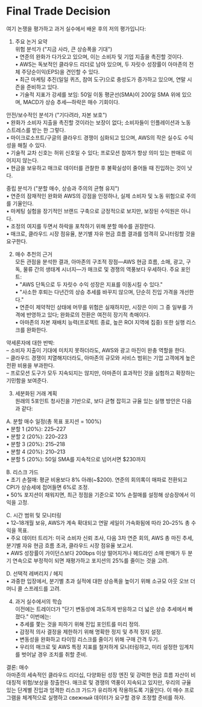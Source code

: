 # Final Trade Decision

여기 논쟁을 평가하고 과거 실수에서 배운 후의 저의 평가입니다:

1. 주요 논거 요약  
위험 분석가 ("지금 사라, 큰 상승폭을 기대")  
• 연준의 완화가 다가오고 있으며, 이는 소비자 및 기업 지출을 촉진할 것이다.  
• AWS는 독보적인 클라우드 리더로 남아 있으며, 두 자릿수 성장률이 아마존의 전체 주당순이익(EPS)을 견인할 수 있다.  
• 최근 마케팅 추진(일일 퀴즈, 참여 도구)으로 충성도가 증가하고 있으며, 연말 시즌을 준비하고 있다.  
• 기술적 지표가 강세를 보임: 50일 이동 평균선(SMA)이 200일 SMA 위에 있으며, MACD가 상승 추세—하락은 매수 기회이다.  

안전/보수적인 분석가 ("기다려라, 자본 보호")  
• 완화가 소비자 지출을 촉진할 것이라는 보장이 없다; 소비자들이 인플레이션과 노동 스트레스를 받는 한 그렇다.  
• 마이크로소프트/구글의 클라우드 경쟁이 심화되고 있으며, AWS의 작은 실수도 수익성을 해칠 수 있다.  
• 기술적 교차 신호는 허위 신호일 수 있다; 프로모션 참여가 항상 의미 있는 판매로 이어지지 않는다.  
• 현금을 보유하고 매크로 데이터를 관찰한 후 불확실성이 줄어들 때 진입하는 것이 낫다.  

중립 분석가 ("분할 매수, 상승과 주의의 균형 유지")  
• 연준의 잠재적인 완화와 AWS의 강점을 인정하나, 실제 소비자 및 노동 위험으로 주의를 기울인다.  
• 마케팅 실험을 장기적인 브랜드 구축으로 긍정적으로 보지만, 보장된 수익원은 아니다.  
• 조정의 여지를 두면서 하락을 포착하기 위해 분할 매수를 권장한다.  
• 매크로, 클라우드 시장 점유율, 분기별 자유 현금 흐름 결과를 엄격히 모니터링할 것을 요구한다.  

2. 매수 추천의 근거  
모든 관점을 분석한 결과, 아마존의 구조적 장점—AWS 현금 흐름, 소매, 광고, 구독, 물류 간의 생태계 시너지—가 매크로 및 경쟁의 역풍보다 우세하다. 주요 포인트:  
• "AWS 단독으로 두 자릿수 수익 성장은 지표를 이동시킬 수 있다."  
• "사소한 후퇴는 다년간의 상승 추세를 바꾸지 않으며, 단순히 진입 가격을 개선한다."  
• 연준이 제약적인 상태에 머무를 위험은 실재하지만, 시장은 이미 그 중 일부를 가격에 반영하고 있다; 완화로의 전환은 여전히 ​​장기적 촉매이다.  
• 아마존의 자본 재배치 능력(프로젝트 종료, 높은 ROI 지역에 집중) 또한 실행 리스크를 완화한다.  

약세론자에 대한 반박:  
– 소비자 지출이 기대에 미치지 못하더라도, AWS와 광고 마진이 완충 역할을 한다.  
– 클라우드 경쟁이 치열해지더라도, 아마존의 규모와 서비스 범위는 기업 고객에게 높은 전환 비용을 부과한다.  
– 프로모션 도구가 모두 지속되지는 않지만, 아마존이 효과적인 것을 실험하고 확장하는 기민함을 보여준다.  

3. 세분화된 거래 계획  
원래의 5포인트 청사진을 기반으로, 보다 균형 잡히고 규율 있는 실행 방안은 다음과 같다:  

A. 분할 매수 일정(총 목표 포지션 = 100%)  
• 분할 1 (20%): $225–$227  
• 분할 2 (20%): $220–$223  
• 분할 3 (20%): $215–$218  
• 분할 4 (20%): $210–$213  
• 분할 5 (20%): 50일 SMA를 지속적으로 넘어서면 $230까지  

B. 리스크 가드  
• 초기 손절매: 평균 비용보다 8% 아래(~$200). 연준의 회의록이 매파로 전환되고 CPI가 상승세에 접어들면 6%로 조정.  
• 50% 포지션이 채워지면, 최근 정점을 기준으로 10% 손절매를 설정해 상승장에서 이익을 고정.  

C. 시간 범위 및 모니터링  
• 12–18개월 보유, AWS가 계속 확대되고 연말 세일이 가속화됨에 따라 20–25% 총 수익을 목표.  
• 주요 데이터 트리거: 미국 소비자 신뢰 조사, 다음 3차 연준 회의, AWS 총 마진 추세, 분기별 자유 현금 흐름 초과, 클라우드 시장 점유율 보고서.  
• AWS 성장률이 가이던스보다 200bps 이상 떨어지거나 헤드라인 소매 판매가 두 분기 연속으로 부정적이 되면 재평가하고 포지션의 25%를 줄이는 것을 고려.  

D. 선택적 레버리지 / 헤지  
• 과중한 입장에서, 분기별 초과 실적에 대한 상승폭을 높이기 위해 소규모 아웃 오브 더 머니 콜 스프레드를 고려.  

4. 과거 실수에서의 학습  
이전에는 트레이더가 "단기 변동성에 과도하게 반응하고 더 넓은 상승 추세에서 빠졌다." 이번에는:  
• 추세를 쫓는 것을 피하기 위해 진입 포인트를 미리 정의.  
• 감정적 의사 결정을 제한하기 위해 명확한 정지 및 추적 정지 설정.  
• 변동성을 완화하고 타이밍 리스크를 줄이기 위해 구매 간격 두기.  
• 우리의 매크로 및 AWS 특정 지표를 철저하게 모니터링하고, 미리 설정한 임계치를 벗어날 경우 조치를 취할 준비.  

결론: 매수  
아마존의 세속적인 클라우드 리더십, 다양화된 성장 엔진 및 강력한 현금 흐름 자산이 비대칭적 위험/보상을 창출한다. 매크로 및 경쟁의 역풍이 지속되고 있지만, 우리의 규율 있는 단계별 진입과 엄격한 리스크 가드가 유리하게 작용하도록 기울인다. 이 매수 프로그램을 체계적으로 실행하고 свежный 데이터가 요구할 경우 조정할 준비를 하자.
